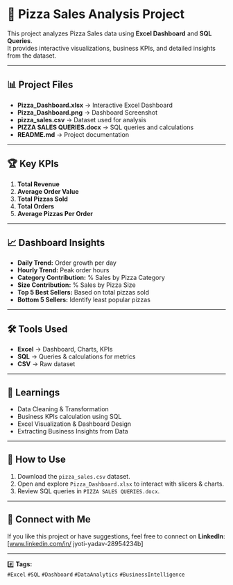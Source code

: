 # 🍕 Pizza Sales Analysis Project

This project analyzes Pizza Sales data using **Excel Dashboard** and **SQL Queries**.  
It provides interactive visualizations, business KPIs, and detailed insights from the dataset.  

---

## 📊 Project Files
- **Pizza_Dashboard.xlsx** → Interactive Excel Dashboard  
- **Pizza_Dashboard.png** → Dashboard Screenshot  
- **pizza_sales.csv** → Dataset used for analysis  
- **PIZZA SALES QUERIES.docx** → SQL queries and calculations  
- **README.md** → Project documentation  

---

## 🏆 Key KPIs
1. **Total Revenue**  
2. **Average Order Value**  
3. **Total Pizzas Sold**  
4. **Total Orders**  
5. **Average Pizzas Per Order**  

---

## 📈 Dashboard Insights
- **Daily Trend:** Order growth per day  
- **Hourly Trend:** Peak order hours  
- **Category Contribution:** % Sales by Pizza Category  
- **Size Contribution:** % Sales by Pizza Size  
- **Top 5 Best Sellers:** Based on total pizzas sold  
- **Bottom 5 Sellers:** Identify least popular pizzas  

---

## 🛠 Tools Used
- **Excel** → Dashboard, Charts, KPIs  
- **SQL** → Queries & calculations for metrics  
- **CSV** → Raw dataset  

---

## 🚀 Learnings
- Data Cleaning & Transformation  
- Business KPIs calculation using SQL  
- Excel Visualization & Dashboard Design  
- Extracting Business Insights from Data  

---

## 📌 How to Use
1. Download the `pizza_sales.csv` dataset.  
2. Open and explore `Pizza_Dashboard.xlsx` to interact with slicers & charts.  
3. Review SQL queries in `PIZZA SALES QUERIES.docx`.  

---

## 🔗 Connect with Me
If you like this project or have suggestions, feel free to connect on **LinkedIn**: [www.linkedin.com/in/
jyoti-yadav-28954234b]

---

#️⃣ **Tags:**  
`#Excel` `#SQL` `#Dashboard` `#DataAnalytics` `#BusinessIntelligence` 
